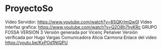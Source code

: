 # ProyectoSo
Video Servidor: https://www.youtube.com/watch?v=8SQKrImQw0I
Video interfaz grafica: https://www.youtube.com/watch?v=Q2O8h7hyKRc
GRUPO FOSSA VERSIÓN 3
Versión generada por Vicenç Peñalver
Versión verificada por Hugo Vargas
Comunicadora Alicia Carmona
Enlace del video https://youtu.be/KxPOd1NIQPU
